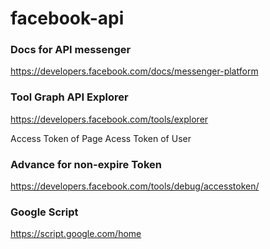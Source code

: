 # facebook-api
### Docs for API messenger
https://developers.facebook.com/docs/messenger-platform

### Tool Graph API Explorer
https://developers.facebook.com/tools/explorer

Access Token of Page
Acess Token of User

### Advance for non-expire Token
https://developers.facebook.com/tools/debug/accesstoken/

### Google Script 
https://script.google.com/home